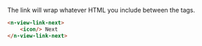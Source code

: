 
The link will wrap whatever HTML you include between the tags.

```html
<n-view-link-next>
    <icon/> Next
</n-view-link-next>
```